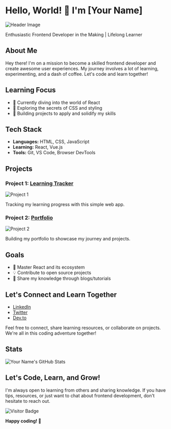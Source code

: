 # Hello, World! 👋 I'm [Your Name]

![Header Image](url-to-your-header-image)

Enthusiastic Frontend Developer in the Making | Lifelong Learner

## About Me

Hey there! I'm on a mission to become a skilled frontend developer and create awesome user experiences. My journey involves a lot of learning, experimenting, and a dash of coffee. Let's code and learn together!

## Learning Focus

- 🚀 Currently diving into the world of React
- 🎨 Exploring the secrets of CSS and styling
- 🔧 Building projects to apply and solidify my skills

## Tech Stack

- **Languages:** HTML, CSS, JavaScript
- **Learning:** React, Vue.js
- **Tools:** Git, VS Code, Browser DevTools

## Projects

### Project 1: [Learning Tracker](link-to-project)

![Project 1](url-to-project-image)

Tracking my learning progress with this simple web app. 

### Project 2: [Portfolio](link-to-project)

![Project 2](url-to-project-image)

Building my portfolio to showcase my journey and projects.

## Goals

- 🌱 Master React and its ecosystem
- 💡 Contribute to open source projects
- 📝 Share my knowledge through blogs/tutorials

## Let's Connect and Learn Together

- [LinkedIn](https://www.linkedin.com/in/yourusername/)
- [Twitter](https://twitter.com/yourusername)
- [Dev.to](https://dev.to/yourusername)

Feel free to connect, share learning resources, or collaborate on projects. We're all in this coding adventure together!

## Stats

![Your Name's GitHub Stats](https://github-readme-stats.vercel.app/api?username=yourusername&show_icons=true&count_private=true)

## Let's Code, Learn, and Grow!

I'm always open to learning from others and sharing knowledge. If you have tips, resources, or just want to chat about frontend development, don't hesitate to reach out.

![Visitor Badge](https://visitor-badge.laobi.icu/badge?page_id=yourusername.yourusername)

**Happy coding! 🚀**
